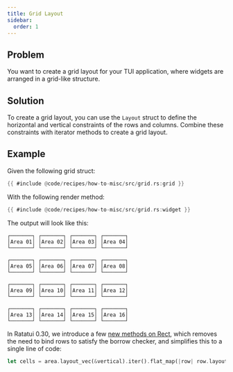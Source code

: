 ```yaml
---
title: Grid Layout
sidebar:
  order: 1
---
```


## Problem

You want to create a grid layout for your TUI application, where widgets are arranged in a grid-like
structure.

## Solution

To create a grid layout, you can use the `Layout` struct to define the horizontal and vertical
constraints of the rows and columns. Combine these constraints with iterator methods to create a
grid layout.

## Example

Given the following grid struct:

```rust
{{ #include @code/recipes/how-to-misc/src/grid.rs:grid }}
```

With the following render method:

```rust
{{ #include @code/recipes/how-to-misc/src/grid.rs:widget }}
```

The output will look like this:

```text
┌───────┐ ┌───────┐ ┌───────┐ ┌───────┐
│Area 01│ │Area 02│ │Area 03│ │Area 04│
└───────┘ └───────┘ └───────┘ └───────┘

┌───────┐ ┌───────┐ ┌───────┐ ┌───────┐
│Area 05│ │Area 06│ │Area 07│ │Area 08│
└───────┘ └───────┘ └───────┘ └───────┘

┌───────┐ ┌───────┐ ┌───────┐ ┌───────┐
│Area 09│ │Area 10│ │Area 11│ │Area 12│
└───────┘ └───────┘ └───────┘ └───────┘

┌───────┐ ┌───────┐ ┌───────┐ ┌───────┐
│Area 13│ │Area 14│ │Area 15│ │Area 16│
└───────┘ └───────┘ └───────┘ └───────┘
```

In Ratatui 0.30, we introduce a few [new methods on Rect], which removes the need to bind rows to
satisfy the borrow checker, and simplifies this to a single line of code:

[new methods on Rect]: https://github.com/ratatui/ratatui/pull/1909

```rust
let cells = area.layout_vec(&vertical).iter().flat_map(|row| row.layout_vec(&horizontal));
```
